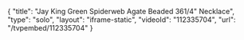{
    "title": "Jay King Green Spiderweb Agate Beaded 361\/4\" Necklace",
    "type": "solo",
    "layout": "iframe-static",
    "videoId": "112335704",
    "url": "\/tvpembed\/112335704"
}
